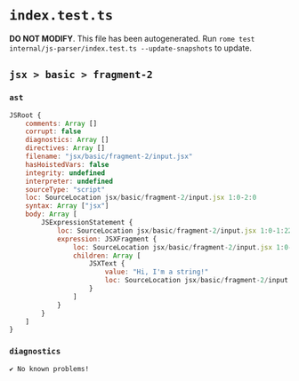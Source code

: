 # `index.test.ts`

**DO NOT MODIFY**. This file has been autogenerated. Run `rome test internal/js-parser/index.test.ts --update-snapshots` to update.

## `jsx > basic > fragment-2`

### `ast`

```javascript
JSRoot {
	comments: Array []
	corrupt: false
	diagnostics: Array []
	directives: Array []
	filename: "jsx/basic/fragment-2/input.jsx"
	hasHoistedVars: false
	integrity: undefined
	interpreter: undefined
	sourceType: "script"
	loc: SourceLocation jsx/basic/fragment-2/input.jsx 1:0-2:0
	syntax: Array ["jsx"]
	body: Array [
		JSExpressionStatement {
			loc: SourceLocation jsx/basic/fragment-2/input.jsx 1:0-1:22
			expression: JSXFragment {
				loc: SourceLocation jsx/basic/fragment-2/input.jsx 1:0-1:22
				children: Array [
					JSXText {
						value: "Hi, I'm a string!"
						loc: SourceLocation jsx/basic/fragment-2/input.jsx 1:2-1:19
					}
				]
			}
		}
	]
}
```

### `diagnostics`

```
✔ No known problems!

```
